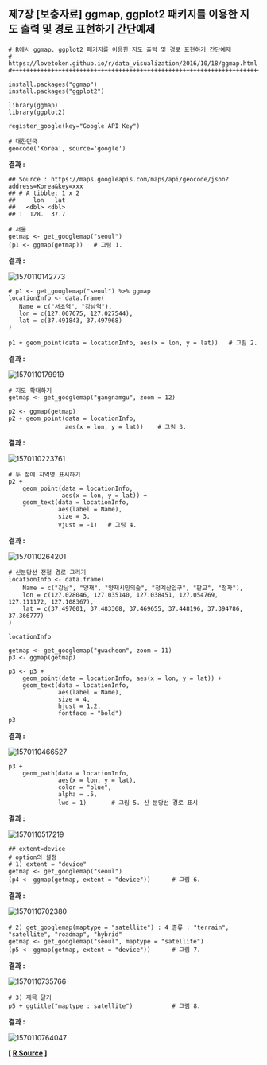 ## 제7장 [보충자료] ggmap, ggplot2 패키지를 이용한 지도 출력 및 경로 표현하기 간단예제



```{r}
# R에서 ggmap, ggplot2 패키지를 이용한 지도 출력 및 경로 표현하기 간단예제
# https://lovetoken.github.io/r/data_visualization/2016/10/18/ggmap.html
#++++++++++++++++++++++++++++++++++++++++++++++++++++++++++++++++++++++++++++

install.packages("ggmap")
install.packages("ggplot2")

library(ggmap)
library(ggplot2)

register_google(key="Google API Key")

# 대한민국
geocode('Korea', source='google')
```

**결과 :**

```
## Source : https://maps.googleapis.com/maps/api/geocode/json?address=Korea&key=xxx
## # A tibble: 1 x 2
##     lon   lat
##   <dbl> <dbl>
## 1  128.  37.7
```



```{r}
# 서울 
getmap <- get_googlemap("seoul")
(p1 <- ggmap(getmap))   # 그림 1.
```

**결과 :**

![1570110142773](images/1570110142773.png)



```{r}
# p1 <- get_googlemap("seoul") %>% ggmap
locationInfo <- data.frame(
   Name = c("서초역", "강남역"), 
   lon = c(127.007675, 127.027544),
   lat = c(37.491843, 37.497968) 
)

p1 + geom_point(data = locationInfo, aes(x = lon, y = lat))   # 그림 2.
```

**결과 :**

![1570110179919](images/1570110179919.png)





```{r}
# 지도 확대하기
getmap <- get_googlemap("gangnamgu", zoom = 12)

p2 <- ggmap(getmap)
p2 + geom_point(data = locationInfo, 
                aes(x = lon, y = lat))    # 그림 3.
```

**결과 :**

![1570110223761](images/1570110223761.png)



```{r}
# 두 점에 지역명 표시하기
p2 + 
	geom_point(data = locationInfo, 
               aes(x = lon, y = lat)) +
	geom_text(data = locationInfo, 
              aes(label = Name), 
              size = 3, 
              vjust = -1)   # 그림 4.
```

**결과 :**

![1570110264201](images/1570110264201.png)





```{r}
# 신분당선 전철 경로 그리기
locationInfo <- data.frame(
    Name = c("강남", "양재", "양재시민의숲", "청계산입구", "판교", "정자"), 
    lon = c(127.028046, 127.035140, 127.038451, 127.054769, 127.111172, 127.108367), 
    lat = c(37.497001, 37.483368, 37.469655, 37.448196, 37.394786, 37.366777)
)

locationInfo

getmap <- get_googlemap("gwacheon", zoom = 11)
p3 <- ggmap(getmap)

p3 <- p3 + 
	geom_point(data = locationInfo, aes(x = lon, y = lat)) +
	geom_text(data = locationInfo, 
              aes(label = Name), 
              size = 4, 
              hjust = 1.2, 
              fontface = "bold")
p3
```

**결과 :**

![1570110466527](images/1570110466527.png)



```{r}
p3 + 
	geom_path(data = locationInfo, 
              aes(x = lon, y = lat), 
              color = "blue", 
              alpha = .5, 
              lwd = 1)       # 그림 5. 신 분당선 경로 표시
```

**결과 :**

![1570110517219](images/1570110517219.png)

```{r}
## extent=device
# option의 설정
# 1) extent = "device"      
getmap <- get_googlemap("seoul")
(p4 <- ggmap(getmap, extent = "device"))      # 그림 6.
```

**결과 :**

![1570110702380](images/1570110702380.png)



```{r}
# 2) get_googlemap(maptype = "satellite") : 4 종류 : "terrain", "satellite", "roadmap", "hybrid"
getmap <- get_googlemap("seoul", maptype = "satellite")
(p5 <- ggmap(getmap, extent = "device"))      # 그림 7.
```

**결과 :**

![1570110735766](images/1570110735766.png)



```{r}
# 3) 제목 달기
p5 + ggtitle("maptype : satellite")           # 그림 8.
```

**결과 :**

![1570110764047](images/1570110764047.png)



**[ [R Source](source/ch_7_using_ggmap_00.R) ]**

